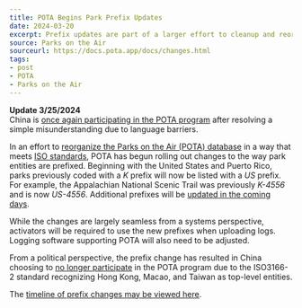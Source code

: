 ```yaml
---
title: POTA Begins Park Prefix Updates
date: 2024-03-20
excerpt: Prefix updates are part of a larger effort to cleanup and reorganize the POTA database. 
source: Parks on the Air
sourceurl: https://docs.pota.app/docs/changes.html
tags:
- post
- POTA
- Parks on the Air
---
```

**Update 3/25/2024**   
China is [once again participating in the POTA program](https://docs.pota.app/docs/changes/2024-03-14-china.html) after resolving a simple misunderstanding due to language barriers.

In an effort to [reorganize the Parks on the Air (POTA) database](https://docs.pota.app/docs/changes.html) in a way that meets [ISO standards](https://en.wikipedia.org/wiki/ISO_3166-2), POTA has begun rolling out changes to the way park entities are prefixed. Beginning with the United States and Puerto Rico, parks previously coded with a *K* prefix will now be listed with a *US* prefix. For example, the Appalachian National Scenic Trail was previously *K-4556* and is now *US-4556*. Additional prefixes will be [updated in the coming days](https://docs.pota.app/docs/changes/upcoming.html).

While the changes are largely seamless from a systems perspective, activators will be required to use the new prefixes when uploading logs. Logging software supporting POTA will also need to be adjusted. 

From a political perspective, the prefix change has resulted in China choosing to [no longer participate](https://docs.pota.app/docs/changes/2024-03-14-china.html) in the POTA program due to the ISO3166-2 standard recognizing Hong Kong, Macao, and Taiwan as top-level entities. 

The [timeline of prefix changes may be viewed here](https://docs.pota.app/docs/changes/upcoming.html).
